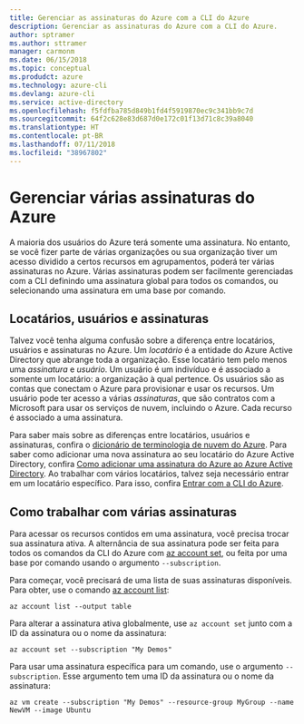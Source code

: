 ```yaml
---
title: Gerenciar as assinaturas do Azure com a CLI do Azure
description: Gerenciar as assinaturas do Azure com a CLI do Azure.
author: sptramer
ms.author: sttramer
manager: carmonm
ms.date: 06/15/2018
ms.topic: conceptual
ms.produdct: azure
ms.technology: azure-cli
ms.devlang: azure-cli
ms.service: active-directory
ms.openlocfilehash: f5fdfba785d849b1fd4f5919870ec9c341bb9c7d
ms.sourcegitcommit: 64f2c628e83d687d0e172c01f13d71c8c39a8040
ms.translationtype: HT
ms.contentlocale: pt-BR
ms.lasthandoff: 07/11/2018
ms.locfileid: "38967802"
---
```

# <a name="manage-multiple-azure-subscriptions"></a>Gerenciar várias assinaturas do Azure

A maioria dos usuários do Azure terá somente uma assinatura. No entanto, se você fizer parte de várias organizações ou sua organização tiver um acesso dividido a certos recursos em agrupamentos, poderá ter várias assinaturas no Azure. Várias assinaturas podem ser facilmente gerenciadas com a CLI definindo uma assinatura global para todos os comandos, ou selecionando uma assinatura em uma base por comando.

## <a name="tenants-users-and-subscriptions"></a>Locatários, usuários e assinaturas

Talvez você tenha alguma confusão sobre a diferença entre locatários, usuários e assinaturas no Azure. Um _locatário_ é a entidade do Azure Active Directory que abrange toda a organização. Esse locatário tem pelo menos uma _assinatura_ e _usuário_. Um usuário é um indivíduo e é associado a somente um locatário: a organização à qual pertence. Os usuários são as contas que conectam o Azure para provisionar e usar os recursos.
Um usuário pode ter acesso a várias _assinaturas_, que são contratos com a Microsoft para usar os serviços de nuvem, incluindo o Azure. Cada recurso é associado a uma assinatura.

Para saber mais sobre as diferenças entre locatários, usuários e assinaturas, confira o [dicionário de terminologia de nuvem do Azure](/azure/azure-glossary-cloud-terminology).  Para saber como adicionar uma nova assinatura ao seu locatário do Azure Active Directory, confira [Como adicionar uma assinatura do Azure ao Azure Active Directory](/azure/active-directory/active-directory-how-subscriptions-associated-directory).
Ao trabalhar com vários locatários, talvez seja necessário entrar em um locatário específico. Para isso, confira [Entrar com a CLI do Azure](/cli/azure/authenticate-azure-cli).

## <a name="work-with-multiple-subscriptions"></a>Como trabalhar com várias assinaturas

Para acessar os recursos contidos em uma assinatura, você precisa trocar sua assinatura ativa. A alternância de sua assinatura pode ser feita para todos os comandos da CLI do Azure com [az account set](/cli/azure/account#az-account-set), ou feita por uma base por comando usando o argumento `--subscription`.

Para começar, você precisará de uma lista de suas assinaturas disponíveis. Para obter, use o comando [az account list](/cli/azure/account#az-account-list):

```azurecli-interactive
az account list --output table
```

Para alterar a assinatura ativa globalmente, use `az account set` junto com a ID da assinatura ou o nome da assinatura:

```azurecli-interactive
az account set --subscription "My Demos"
```

Para usar uma assinatura específica para um comando, use o argumento `--subscription`. Esse argumento tem uma ID da assinatura ou o nome da assinatura:

```azurecli-interactive
az vm create --subscription "My Demos" --resource-group MyGroup --name NewVM --image Ubuntu
```
